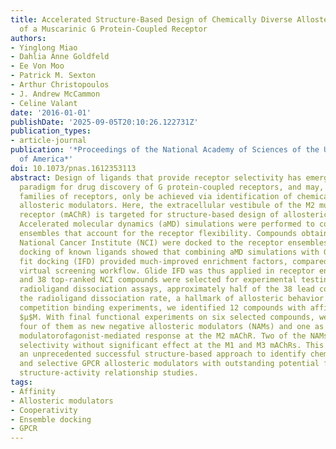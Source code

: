```yaml
---
title: Accelerated Structure-Based Design of Chemically Diverse Allosteric Modulators
  of a Muscarinic G Protein-Coupled Receptor
authors:
- Yinglong Miao
- Dahlia Anne Goldfeld
- Ee Von Moo
- Patrick M. Sexton
- Arthur Christopoulos
- J. Andrew McCammon
- Celine Valant
date: '2016-01-01'
publishDate: '2025-09-05T20:10:26.122731Z'
publication_types:
- article-journal
publication: '*Proceedings of the National Academy of Sciences of the United States
  of America*'
doi: 10.1073/pnas.1612353113
abstract: Design of ligands that provide receptor selectivity has emerged as a new
  paradigm for drug discovery of G protein-coupled receptors, and may, for certain
  families of receptors, only be achieved via identification of chemically diverse
  allosteric modulators. Here, the extracellular vestibule of the M2 muscarinic acetylcholine
  receptor (mAChR) is targeted for structure-based design of allosteric modulators.
  Accelerated molecular dynamics (aMD) simulations were performed to construct structural
  ensembles that account for the receptor flexibility. Compounds obtained from the
  National Cancer Institute (NCI) were docked to the receptor ensembles. Retrospective
  docking of known ligands showed that combining aMD simulations with Glide induced
  fit docking (IFD) provided much-improved enrichment factors, compared with the Glide
  virtual screening workflow. Glide IFD was thus applied in receptor ensemble docking,
  and 38 top-ranked NCI compounds were selected for experimental testing. In [3H]N-methylscopolamine
  radioligand dissociation assays, approximately half of the 38 lead compounds altered
  the radioligand dissociation rate, a hallmark of allosteric behavior. In further
  competition binding experiments, we identified 12 compounds with affinity of $łeq$30
  $μ$M. With final functional experiments on six selected compounds, we confirmed
  four of them as new negative allosteric modulators (NAMs) and one as positive allosteric
  modulatorofagonist-mediated response at the M2 mAChR. Two of the NAMs showed subtype
  selectivity without significant effect at the M1 and M3 mAChRs. This study demonstrates
  an unprecedented successful structure-based approach to identify chemically diverse
  and selective GPCR allosteric modulators with outstanding potential for further
  structure-activity relationship studies.
tags:
- Affinity
- Allosteric modulators
- Cooperativity
- Ensemble docking
- GPCR
---
```

